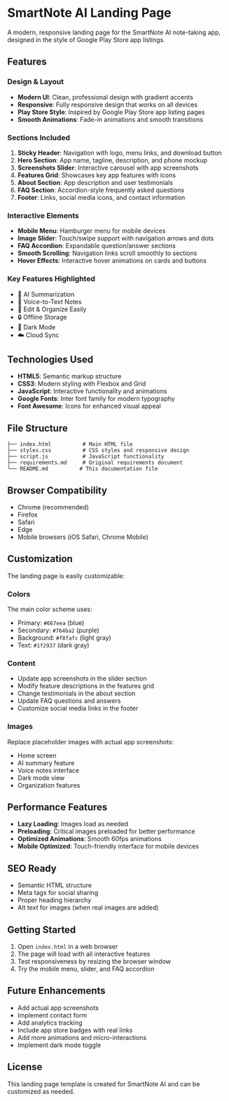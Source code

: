 # SmartNote AI Landing Page

A modern, responsive landing page for the SmartNote AI note-taking app, designed in the style of Google Play Store app listings.

## Features

### Design & Layout
- **Modern UI**: Clean, professional design with gradient accents
- **Responsive**: Fully responsive design that works on all devices
- **Play Store Style**: Inspired by Google Play Store app listing pages
- **Smooth Animations**: Fade-in animations and smooth transitions

### Sections Included
1. **Sticky Header**: Navigation with logo, menu links, and download button
2. **Hero Section**: App name, tagline, description, and phone mockup
3. **Screenshots Slider**: Interactive carousel with app screenshots
4. **Features Grid**: Showcases key app features with icons
5. **About Section**: App description and user testimonials
6. **FAQ Section**: Accordion-style frequently asked questions
7. **Footer**: Links, social media icons, and contact information

### Interactive Elements
- **Mobile Menu**: Hamburger menu for mobile devices
- **Image Slider**: Touch/swipe support with navigation arrows and dots
- **FAQ Accordion**: Expandable question/answer sections
- **Smooth Scrolling**: Navigation links scroll smoothly to sections
- **Hover Effects**: Interactive hover animations on cards and buttons

### Key Features Highlighted
- 🧠 AI Summarization
- 🎤 Voice-to-Text Notes
- 📝 Edit & Organize Easily
- 🔒 Offline Storage
- 🌙 Dark Mode
- ☁️ Cloud Sync

## Technologies Used
- **HTML5**: Semantic markup structure
- **CSS3**: Modern styling with Flexbox and Grid
- **JavaScript**: Interactive functionality and animations
- **Google Fonts**: Inter font family for modern typography
- **Font Awesome**: Icons for enhanced visual appeal

## File Structure
```
├── index.html          # Main HTML file
├── styles.css          # CSS styles and responsive design
├── script.js           # JavaScript functionality
├── requirements.md     # Original requirements document
└── README.md          # This documentation file
```

## Browser Compatibility
- Chrome (recommended)
- Firefox
- Safari
- Edge
- Mobile browsers (iOS Safari, Chrome Mobile)

## Customization
The landing page is easily customizable:

### Colors
The main color scheme uses:
- Primary: `#667eea` (blue)
- Secondary: `#764ba2` (purple)
- Background: `#f8fafc` (light gray)
- Text: `#1f2937` (dark gray)

### Content
- Update app screenshots in the slider section
- Modify feature descriptions in the features grid
- Change testimonials in the about section
- Update FAQ questions and answers
- Customize social media links in the footer

### Images
Replace placeholder images with actual app screenshots:
- Home screen
- AI summary feature
- Voice notes interface
- Dark mode view
- Organization features

## Performance Features
- **Lazy Loading**: Images load as needed
- **Preloading**: Critical images preloaded for better performance
- **Optimized Animations**: Smooth 60fps animations
- **Mobile Optimized**: Touch-friendly interface for mobile devices

## SEO Ready
- Semantic HTML structure
- Meta tags for social sharing
- Proper heading hierarchy
- Alt text for images (when real images are added)

## Getting Started
1. Open `index.html` in a web browser
2. The page will load with all interactive features
3. Test responsiveness by resizing the browser window
4. Try the mobile menu, slider, and FAQ accordion

## Future Enhancements
- Add actual app screenshots
- Implement contact form
- Add analytics tracking
- Include app store badges with real links
- Add more animations and micro-interactions
- Implement dark mode toggle

## License
This landing page template is created for SmartNote AI and can be customized as needed.
